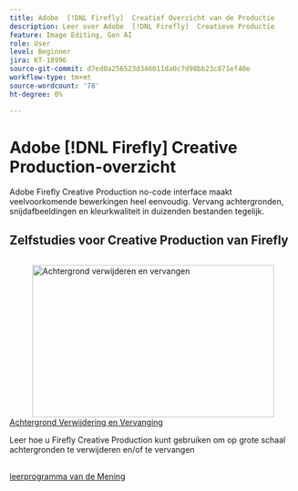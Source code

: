 ```yaml
---
title: Adobe  [!DNL Firefly]  Creatief Overzicht van de Productie
description: Leer over Adobe  [!DNL Firefly]  Creatieve Productie
feature: Image Editing, Gen AI
role: User
level: Beginner
jira: KT-18996
source-git-commit: d7ed0a256523d346011da0c7d98bb23c871ef40e
workflow-type: tm+mt
source-wordcount: '78'
ht-degree: 0%

---
```


# Adobe [!DNL Firefly] Creative Production-overzicht

Adobe Firefly Creative Production no-code interface maakt veelvoorkomende bewerkingen heel eenvoudig. Vervang achtergronden, snijdafbeeldingen en kleurkwaliteit in duizenden bestanden tegelijk.

## Zelfstudies voor Creative Production van Firefly

<!-- COMMENT -->
<!-- CARDS

* https://experienceleague.adobe.com/nl/docs/creative-cloud-enterprise-learn/cce-learning-hub/fireflyoverview/firefly-creative-production/background
  {image = https://experienceleague.adobe.com/nl/docs/creative-cloud-enterprise-learn/cce-learning-hub/fireflyoverview/firefly-creative-production/media_14fb8246106300470edc702a5acea12d80c4c48fd.png?width=400&format=webply&optimize=medium}
  {cta = View tutorial}

-->

<!-- END CARDS -->
<!-- END COMMENT -->

<!-- START CARDS HTML - DO NOT MODIFY BY HAND -->
<div class="columns">
    <div class="column is-half-tablet is-half-desktop is-one-third-widescreen" aria-label="Background Removal and Replacement">
        <div class="card" style="height: 100%; display: flex; flex-direction: column; height: 100%;">
            <div class="card-image">
                <figure class="image x-is-16by9">
                    <a href="https://experienceleague.adobe.com/nl/docs/creative-cloud-enterprise-learn/cce-learning-hub/fireflyoverview/firefly-creative-production/background" title="Achtergrond verwijderen en vervangen" target="_blank" rel="referrer">
                        <img class="is-bordered-r-small" src="https://experienceleague.adobe.com/nl/docs/creative-cloud-enterprise-learn/cce-learning-hub/fireflyoverview/firefly-creative-production/media_14fb8246106300470edc702a5acea12d80c4c48fd.png?width=400&format=webply&optimize=medium" alt="Achtergrond verwijderen en vervangen"
                             style="width: 100%; aspect-ratio: 16 / 9; object-fit: cover; overflow: hidden; display: block; margin: auto;">
                    </a>
                </figure>
            </div>
            <div class="card-content is-padded-small" style="display: flex; flex-direction: column; flex-grow: 1; justify-content: space-between;">
                <div class="top-card-content">
                    <p class="headline is-size-6 has-text-weight-bold">
                        <a href="https://experienceleague.adobe.com/nl/docs/creative-cloud-enterprise-learn/cce-learning-hub/fireflyoverview/firefly-creative-production/background" target="_blank" rel="referrer" title="Achtergrond verwijderen en vervangen"> Achtergrond Verwijdering en Vervanging </a>
                    </p>
                    <p class="is-size-6">Leer hoe u Firefly Creative Production kunt gebruiken om op grote schaal achtergronden te verwijderen en/of te vervangen</p>
                </div>
                <a href="https://experienceleague.adobe.com/nl/docs/creative-cloud-enterprise-learn/cce-learning-hub/fireflyoverview/firefly-creative-production/background" target="_blank" rel="referrer" class="spectrum-Button spectrum-Button--outline spectrum-Button--primary spectrum-Button--sizeM" style="align-self: flex-start; margin-top: 1rem;">
                    <span class="spectrum-Button-label has-no-wrap has-text-weight-bold"> leerprogramma van de Mening </span>
                </a>
            </div>
        </div>
    </div>
</div>
<!-- END CARDS HTML - DO NOT MODIFY BY HAND -->
